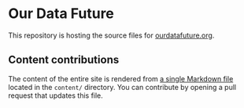 # Our Data Future

This repository is hosting the source files for [ourdatafuture.org](https://ourdatafuture.org).

## Content contributions

The content of the entire site is rendered from [a single Markdown file](https://github.com/ourdatafuture/ourdatafuture/blob/master/content/index.md) located in the `content/` directory. You can contribute by opening a pull request that updates this file.
